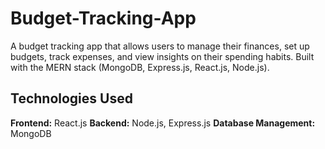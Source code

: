 # Budget-Tracking-App
A budget tracking app that allows users to manage their finances, set up budgets, track expenses, and view insights on their spending habits. Built with the MERN stack (MongoDB, Express.js, React.js, Node.js).

## Technologies Used
**Frontend:** React.js
**Backend:** Node.js, Express.js
**Database Management:** MongoDB
